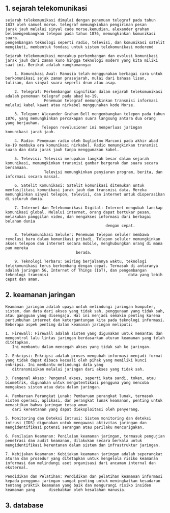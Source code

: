 ---
---
## 1. sejarah telekomunikasi 
    sejarah telekomunikasi dimulai dengan penemuan telegraf pada tahun 1837 oleh samuel morse. telegraf memungkinkan pengiriman pesan
    jarak jauh melalui sinyal cade morse.kemudian, alexander graham bellmengembangkan telepon pada tahun 1876, memungkinkan komunikasi suara.
    pengembangan teknologi seperti radio, televisi, dan komunikasi satelit mengikuti, membentuk fondasi untuk sistem telekomunikasi moderend
    
    Sejarah telekomunikasi mencakup perkembangan dan evolusi komunikasi jarak jauh dari zaman kuno hingga teknologi modern yang kita miliki saat ini. Berikut adalah rangkumannya:

        1. Komunikasi Awal: Manusia telah menggunakan berbagai cara untuk berkomunikasi sejak zaman prasejarah, mulai dari bahasa lisan, tulisan, dan sinyal suara seperti drum atau asap.

        2. Telegraf: Perkembangan signifikan dalam sejarah telekomunikasi adalah penemuan telegraf pada abad ke-19. 
                     Penemuan telegraf memungkinkan transmisi informasi melalui kabel kawat atau nirkabel menggunakan kode Morse.

        3. Telepon: Alexander Graham Bell mengembangkan telepon pada tahun 1876, yang memungkinkan percakapan suara langsung antara dua orang yang berjauhan. 
                    Telepon revolusioner ini memperluas jaringan komunikasi jarak jauh.

        4. Radio: Penemuan radio oleh Guglielmo Marconi pada akhir abad ke-19 membuka era komunikasi nirkabel. Radio memungkinkan transmisi suara dan data jarak jauh tanpa menggunakan kabel.

        5. Televisi: Televisi merupakan langkah besar dalam sejarah komunikasi, memungkinkan transmisi gambar bergerak dan suara secara bersamaan. 
                     Televisi memungkinkan penyiaran program, berita, dan informasi secara massal.

        6. Satelit Komunikasi: Satelit komunikasi ditemukan untuk memfasilitasi komunikasi jarak jauh dan transmisi data. Mereka memungkinkan sinyal telepon, televisi, dan internet untuk dioperasikan di seluruh dunia.

        7. Internet dan Telekomunikasi Digital: Internet mengubah lanskap komunikasi global. Melalui internet, orang dapat bertukar pesan, melakukan panggilan video, dan mengakses informasi dari berbagai belahan dunia 
                                                dengan cepat.

        8. Telekomunikasi Seluler: Penemuan telepon seluler membawa revolusi baru dalam komunikasi pribadi. Telepon seluler memungkinkan akses telepon dan internet secara mobile, menghubungkan orang di mana pun mereka 
                                   berada.

        9. Teknologi Terbaru: Seiring berjalannya waktu, teknologi telekomunikasi terus berkembang dengan cepat. Termasuk di antaranya adalah jaringan 5G, Internet of Things (IoT), dan pengembangan teknologi transmisi                                   data yang lebih cepat dan aman.

## 2. keamanan jaringan 
    Keamanan jaringan adalah upaya untuk melindungi jaringan komputer, sistem, dan data dari akses yang tidak sah, penggunaan yang tidak sah, atau gangguan yang disengaja. Hal ini menjadi semakin penting karena pertumbuhan internet dan ketergantungan kita pada teknologi informasi. Beberapa aspek penting dalam keamanan jaringan meliputi:

    1. Firewall: Firewall adalah sistem yang digunakan untuk memantau dan mengontrol lalu lintas jaringan berdasarkan aturan keamanan yang telah ditetapkan.
       Ini membantu dalam mencegah akses yang tidak sah ke jaringan.

    2. Enkripsi: Enkripsi adalah proses mengubah informasi menjadi format yang tidak dapat dibaca kecuali oleh pihak yang memiliki kunci enkripsi. Ini membantu melindungi data yang
       ditransmisikan melalui jaringan dari akses yang tidak sah.

    3. Pengenal Akses: Pengenal akses, seperti kata sandi, token, atau biometrik, digunakan untuk mengotentikasi pengguna yang mencoba mengakses sistem atau data dalam jaringan.

    4. Pembaruan Perangkat Lunak: Pembaruan perangkat lunak, termasuk sistem operasi, aplikasi, dan perangkat lunak keamanan, penting untuk memastikan bahwa jaringan tetap aman
       dari kerentanan yang dapat dieksploitasi oleh penyerang.

    5. Monitoring dan Deteksi Intrusi: Sistem monitoring dan deteksi intrusi (IDS) digunakan untuk mengawasi aktivitas jaringan dan mengidentifikasi potensi serangan atau perilaku mencurigakan.

    6. Penilaian Keamanan: Penilaian keamanan jaringan, termasuk pengujian penetrasi dan audit keamanan, dilakukan secara berkala untuk mengidentifikasi kerentanan dalam sistem dan infrastruktur jaringan.

    7. Kebijakan Keamanan: Kebijakan keamanan jaringan adalah seperangkat aturan dan prosedur yang ditetapkan untuk mengelola risiko keamanan informasi dan melindungi aset organisasi dari ancaman internal dan eksternal.

    Pendidikan dan Pelatihan: Pendidikan dan pelatihan keamanan informasi kepada pengguna jaringan sangat penting untuk meningkatkan kesadaran tentang praktik keamanan yang baik dan mengurangi risiko insiden keamanan yang      disebabkan oleh kesalahan manusia.

## 3. database

